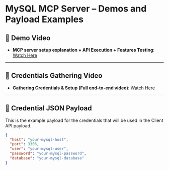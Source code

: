 # MySQL MCP Server – Demos and Payload Examples

## 🎥 Demo Video
- **MCP server setup explanation + API Execution + Features Testing**: [Watch Here](https://youtu.be/6uDL-SVuTLo)
---

## 🎥 Credentials Gathering Video
- **Gathering Credentials & Setup (Full end-to-end video)**: [Watch Here](https://youtu.be/bO-m1HcI4WM)

---

## 🔐 Credential JSON Payload
This is the example payload for the credentials that will be used in the Client API payload.

```json
{
  "host": "your-mysql-host",
  "port": 3306,
  "user": "your-mysql-user",
  "password": "your-mysql-password",
  "database": "your-mysql-database"
}
```
